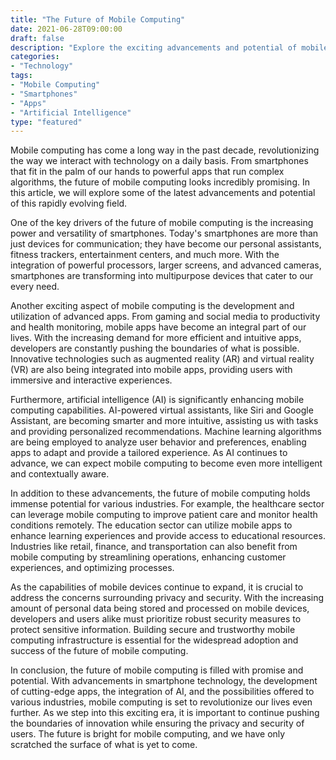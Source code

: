 ```yaml
--- 
title: "The Future of Mobile Computing"
date: 2021-06-28T09:00:00
draft: false
description: "Explore the exciting advancements and potential of mobile computing in this article."
categories:
- "Technology"
tags:
- "Mobile Computing"
- "Smartphones"
- "Apps"
- "Artificial Intelligence"
type: "featured"
--- 
```


Mobile computing has come a long way in the past decade, revolutionizing the way we interact with technology on a daily basis. From smartphones that fit in the palm of our hands to powerful apps that run complex algorithms, the future of mobile computing looks incredibly promising. In this article, we will explore some of the latest advancements and potential of this rapidly evolving field.

One of the key drivers of the future of mobile computing is the increasing power and versatility of smartphones. Today's smartphones are more than just devices for communication; they have become our personal assistants, fitness trackers, entertainment centers, and much more. With the integration of powerful processors, larger screens, and advanced cameras, smartphones are transforming into multipurpose devices that cater to our every need.

Another exciting aspect of mobile computing is the development and utilization of advanced apps. From gaming and social media to productivity and health monitoring, mobile apps have become an integral part of our lives. With the increasing demand for more efficient and intuitive apps, developers are constantly pushing the boundaries of what is possible. Innovative technologies such as augmented reality (AR) and virtual reality (VR) are also being integrated into mobile apps, providing users with immersive and interactive experiences.

Furthermore, artificial intelligence (AI) is significantly enhancing mobile computing capabilities. AI-powered virtual assistants, like Siri and Google Assistant, are becoming smarter and more intuitive, assisting us with tasks and providing personalized recommendations. Machine learning algorithms are being employed to analyze user behavior and preferences, enabling apps to adapt and provide a tailored experience. As AI continues to advance, we can expect mobile computing to become even more intelligent and contextually aware.

In addition to these advancements, the future of mobile computing holds immense potential for various industries. For example, the healthcare sector can leverage mobile computing to improve patient care and monitor health conditions remotely. The education sector can utilize mobile apps to enhance learning experiences and provide access to educational resources. Industries like retail, finance, and transportation can also benefit from mobile computing by streamlining operations, enhancing customer experiences, and optimizing processes.

As the capabilities of mobile devices continue to expand, it is crucial to address the concerns surrounding privacy and security. With the increasing amount of personal data being stored and processed on mobile devices, developers and users alike must prioritize robust security measures to protect sensitive information. Building secure and trustworthy mobile computing infrastructure is essential for the widespread adoption and success of the future of mobile computing.

In conclusion, the future of mobile computing is filled with promise and potential. With advancements in smartphone technology, the development of cutting-edge apps, the integration of AI, and the possibilities offered to various industries, mobile computing is set to revolutionize our lives even further. As we step into this exciting era, it is important to continue pushing the boundaries of innovation while ensuring the privacy and security of users. The future is bright for mobile computing, and we have only scratched the surface of what is yet to come.
